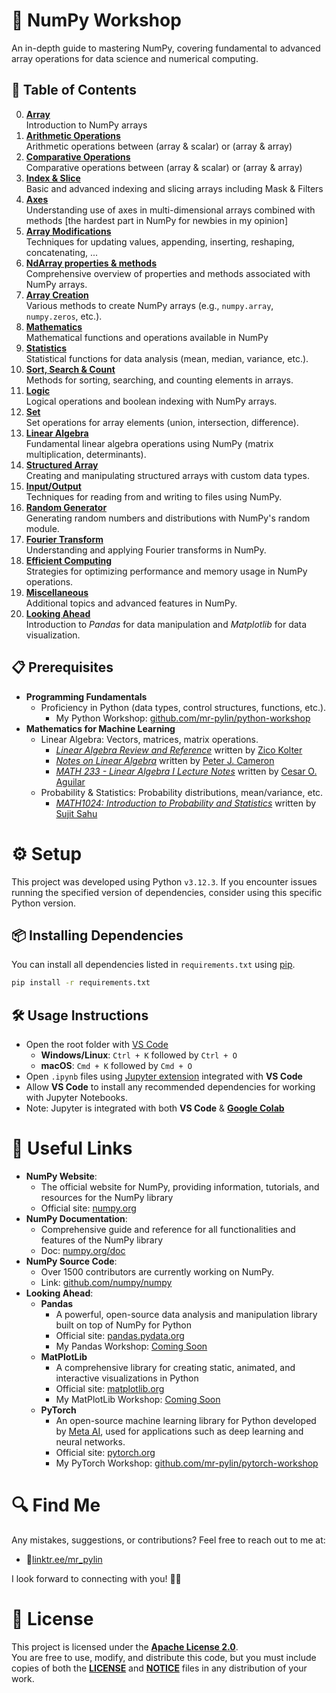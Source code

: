 # 🔢 NumPy Workshop
An in-depth guide to mastering NumPy, covering fundamental to advanced array operations for data science and numerical computing.

## 📖 Table of Contents
0. **[Array](./codes/00_array.ipynb)**  
   Introduction to NumPy arrays
0. **[Arithmetic Operations](./codes/01_arithmetic-operations.ipynb)**  
   Arithmetic operations between (array & scalar) or (array & array)
0. **[Comparative Operations](./codes/02_comparative-operations.ipynb)**  
   Comparative operations between (array & scalar) or (array & array)
0. **[Index & Slice](./codes/03_index-&-slice.ipynb)**  
   Basic and advanced indexing and slicing arrays including Mask & Filters
0. **[Axes](./codes/04_axes.ipynb)**  
   Understanding use of axes in multi-dimensional arrays combined with methods [the hardest part in NumPy for newbies in my opinion]
0. **[Array Modifications](./codes/05_array-modifications.ipynb)**  
   Techniques for updating values, appending, inserting, reshaping, concatenating, ...
0. **[NdArray properties & methods](./codes/06_ndarray-members.ipynb)**  
   Comprehensive overview of properties and methods associated with NumPy arrays.
0. **[Array Creation](./codes/07_array-creation.ipynb)**  
   Various methods to create NumPy arrays (e.g., `numpy.array`, `numpy.zeros`, etc.).
0. **[Mathematics](./codes/08_mathematics.ipynb)**  
   Mathematical functions and operations available in NumPy
0. **[Statistics](./codes/09_statistics.ipynb)**  
   Statistical functions for data analysis (mean, median, variance, etc.).
0. **[Sort, Search & Count](./codes/10_sort-search-count.ipynb)**  
   Methods for sorting, searching, and counting elements in arrays.
0. **[Logic](./codes/11_logic.ipynb)**  
   Logical operations and boolean indexing with NumPy arrays.
0. **[Set](./codes/12_set.ipynb)**  
   Set operations for array elements (union, intersection, difference).
0. **[Linear Algebra](./codes/13_linear-algebra.ipynb)**  
   Fundamental linear algebra operations using NumPy (matrix multiplication, determinants).
0. **[Structured Array](./codes/14_structured-array.ipynb)**  
   Creating and manipulating structured arrays with custom data types.
0. **[Input/Output](./codes/15_input-output.ipynb)**  
   Techniques for reading from and writing to files using NumPy.
0. **[Random Generator](./codes/16_random-generator.ipynb)**  
   Generating random numbers and distributions with NumPy's random module.
0. **[Fourier Transform](./codes/17_fourier-transform.ipynb)**  
   Understanding and applying Fourier transforms in NumPy.
0. **[Efficient Computing](./codes/18_efficient-computing.ipynb)**  
   Strategies for optimizing performance and memory usage in NumPy operations.
0. **[Miscellaneous](./codes/19_miscellaneous.ipynb)**  
   Additional topics and advanced features in NumPy.
0. **[Looking Ahead](./codes/20_looking-ahead.ipynb)**  
   Introduction to *Pandas* for data manipulation and *Matplotlib* for data visualization.

## 📋 Prerequisites
   - **Programming Fundamentals**
      - Proficiency in Python (data types, control structures, functions, etc.).
         - My Python Workshop: [github.com/mr-pylin/python-workshop](https://github.com/mr-pylin/python-workshop)
   - **Mathematics for Machine Learning**
      - Linear Algebra: Vectors, matrices, matrix operations.
         - [*Linear Algebra Review and Reference*](https://www.cs.cmu.edu/%7Ezkolter/course/linalg/linalg_notes.pdf) written by [Zico Kolter](https://zicokolter.com)
         - [*Notes on Linear Algebra*](https://webspace.maths.qmul.ac.uk/p.j.cameron/notes/linalg.pdf) written by [Peter J. Cameron](https://cameroncounts.github.io/web)
         - [*MATH 233 - Linear Algebra I Lecture Notes*](https://www.geneseo.edu/~aguilar/public/assets/courses/233/main_notes.pdf) written by [Cesar O. Aguilar](https://www.geneseo.edu/~aguilar/)
      - Probability & Statistics: Probability distributions, mean/variance, etc.
         - [*MATH1024: Introduction to Probability and Statistics*](https://www.sujitsahu.com/teach/2020_math1024.pdf) written by [Sujit Sahu](https://www.southampton.ac.uk/people/5wynjr/professor-sujit-sahu)

# ⚙️ Setup
This project was developed using Python `v3.12.3`. If you encounter issues running the specified version of dependencies, consider using this specific Python version.

## 📦 Installing Dependencies
You can install all dependencies listed in `requirements.txt` using [pip](https://pip.pypa.io/en/stable/installation/).
```bash
pip install -r requirements.txt
```

## 🛠️ Usage Instructions
   - Open the root folder with [VS Code](https://code.visualstudio.com/)
      - **Windows/Linux**: `Ctrl + K` followed by `Ctrl + O`
      - **macOS**: `Cmd + K` followed by `Cmd + O`
   - Open `.ipynb` files using [Jupyter extension](https://marketplace.visualstudio.com/items?itemName=ms-toolsai.jupyter) integrated with **VS Code**
   - Allow **VS Code** to install any recommended dependencies for working with Jupyter Notebooks.
   - Note: Jupyter is integrated with both **VS Code** & **[Google Colab](https://colab.research.google.com/)**

# 🔗 Useful Links
   - **NumPy Website**:
      - The official website for NumPy, providing information, tutorials, and resources for the NumPy library
      - Official site: [numpy.org](https://numpy.org/)
   - **NumPy Documentation**:
      - Comprehensive guide and reference for all functionalities and features of the NumPy library
      - Doc: [numpy.org/doc](https://numpy.org/doc/)
   - **NumPy Source Code**:
      - Over 1500 contributors are currently working on NumPy.
      - Link: [github.com/numpy/numpy](https://github.com/numpy/numpy)
   - **Looking Ahead**:
      - **Pandas**
         - A powerful, open-source data analysis and manipulation library built on top of NumPy for Python
         - Official site: [pandas.pydata.org](https://pandas.pydata.org/)
         - My Pandas Workshop: [Coming Soon](https://github.com/mr-pylin/#)
      - **MatPlotLib**
         - A comprehensive library for creating static, animated, and interactive visualizations in Python
         - Official site: [matplotlib.org](https://matplotlib.org/)
         - My MatPlotLib Workshop: [Coming Soon](https://github.com/mr-pylin/#)
      - **PyTorch**
         - An open-source machine learning library for Python developed by [Meta AI](https://ai.meta.com/), used for applications such as deep learning and neural networks.
         - Official site: [pytorch.org](https://pytorch.org/)
         - My PyTorch Workshop: [github.com/mr-pylin/pytorch-workshop](https://github.com/mr-pylin/pytorch-workshop)

# 🔍 Find Me
Any mistakes, suggestions, or contributions? Feel free to reach out to me at:
   - 📍[linktr.ee/mr_pylin](https://linktr.ee/mr_pylin)
   
I look forward to connecting with you! 🏃‍♂️

# 📄 License
This project is licensed under the **[Apache License 2.0](./LICENSE)**.  
You are free to use, modify, and distribute this code, but you must include copies of both the [**LICENSE**](./LICENSE) and [**NOTICE**](./NOTICE) files in any distribution of your work.